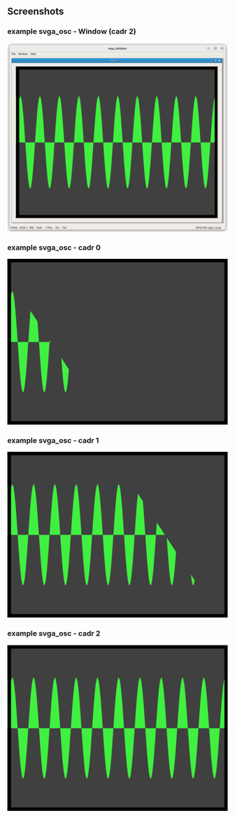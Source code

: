 ## Screenshots

### example svga_osc - Window (cadr 2)

![](svga_osc/example_ocs_window.png)

### example svga_osc - cadr 0

![](svga_osc/example_osc_svga_0.png)

### example svga_osc - cadr 1

![](svga_osc/example_osc_svga_1.png)

### example svga_osc - cadr 2

![](svga_osc/example_osc_svga_2.png)